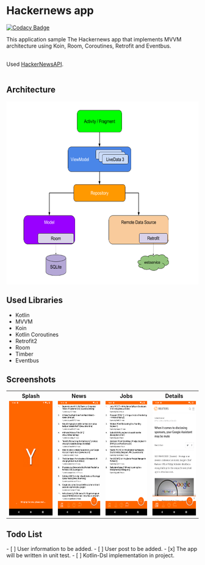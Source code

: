 # Hackernews app

[![Codacy Badge](https://api.codacy.com/project/badge/Grade/773fe0ac63214e149f7e3494f2c90d2f)](https://app.codacy.com/app/fevziomurtekin/hackernewsapp?utm_source=github.com&utm_medium=referral&utm_content=fevziomurtekin/hackernewsapp&utm_campaign=Badge_Grade_Dashboard)

This application sample The Hackernews app that implements MVVM architecture using Koin, Room, Coroutines, Retrofit and Eventbus. <br><br>

Used <a href="https://github.com/HackerNews/API">HackerNewsAPI</a>. <br><br>
<h2> Architecture</h2>
<center>
<img align="center" src="screenshot/mvvm.png" width="640" height="480" />
</p>
</center>
<H2>Used Libraries</H2>

- Kotlin
- MVVM
- Koin
- Kotlin Coroutines
- Retrofit2
- Room
- Timber
- Eventbus

<h2> Screenshots </h2>

<table>
  <tr>
    <th><b>Splash</b></th>
    <th><b>News</b></th>
    <th><b>Jobs</b> </th>
    <th><b>Details</b> </th>
  
  </tr>
  <tr>
    <td>
      <img src="screenshot/launch.png" width="150" height="300" /></td>
    <td>
      <img src="screenshot/news.png" width="150" height="300" />
    </td>
   <td>
      <img src="screenshot/job.png" width="150" height="300" />
    </td>
    <td>
      <img src="screenshot/newdetails.png" width="150" height="300" />
    </td>
  </tr>
</table>

<h2> Todo List </h2>
- [ ] User information to be added.
- [ ] User post to be added. 
- [x] The app will be written in unit test.
- [ ] Kotlin-Dsl implementation in project.
